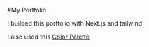 #My Portfolio

I builded this portfolio with Next.js and tailwind

I also used this [Color Palette](https://www.color-hex.com/color-palette/108463)
